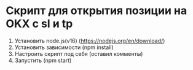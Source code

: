 # Скрипт для открытия позиции на OKX с sl и tp

1) Установить node.js(v16) (https://nodejs.org/en/download/)
2) Установить зависимости (npm install)
3) Настроить скрипт под себя (оставил комменты)
4) Запустить (npm start)